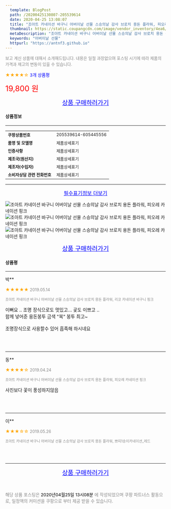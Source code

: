 ```yaml
---
  template: BlogPost
  path: /20200425130807-205539614
  date: 2020-04-25 13:08:07
  title: "조아트 카네이션 바구니 어버이날 선물 스승의날 감사 브로치 용돈 플라워, 피오레 카네이션 핑크"
  thumbnail: https://static.coupangcdn.com/image/vendor_inventory/4ea6/8662b2b6018778bd889808c01d7af928dd82133248f057967a14c7927b26.jpg
  metaDescription: "조아트 카네이션 바구니 어버이날 선물 스승의날 감사 브로치 용돈 플라워, 피오레 카네이션 핑크,어버이날 선물"
  keywords: "어버이날 선물"
  httpurl: "https://antnf3.github.io"
---
```

  
<span style="color: #888;font-size:0.8rem">보고 계신 상품에 대해서 소개해드립니다.
내용은 일절 과장없으며 포스팅 시기에 따라 제품의 가격과 재고의 변동이 있을 수 있습니다.</span>
  
<span style="color: orange;">★★★★☆</span> <span style="color: blue;font-size: 0.85rem;">3개 상품평</span>

<span style="font-size: 0.9rem"></span> 

<span style="color: red;font-size: 1.5rem;">19,800 원</span>



<p align="center"><a href="http://me2.do/FY7KGfZl" style="font-size: 1.2rem; color: blue;">상품 구매하러가기</a></p>

#### 상품정보

---

|                  |                       |
| ---------------- | --------------------- |
| **<span style="font-size:0.8rem;">쿠팡상품번호</span>** | <span style="font-size:0.8rem;">205539614-605445556</span> |
| **<span style="font-size:0.8rem;">품명 및 모델명</span>**    | <span style="font-size:0.8rem;">제품상세표기</span>        |
| **<span style="font-size:0.8rem;">인증사항</span>**    | <span style="font-size:0.8rem;">제품상세표기</span>        |
| **<span style="font-size:0.8rem;">제조국(원산지)</span>**    | <span style="font-size:0.8rem;">제품상세표기</span>        |
| **<span style="font-size:0.8rem;">제조자(수입자)</span>**    | <span style="font-size:0.8rem;">제품상세표기</span>        |
| **<span style="font-size:0.8rem;">소비자상담 관련 전화번호</span>**    | <span style="font-size:0.8rem;">제품상세표기</span>        |

---

<p align="center"><a href="http://me2.do/FY7KGfZl" style="font-size: 1rem; color: blue;">필수표기정보 더보기</a></p>

![조아트 카네이션 바구니 어버이날 선물 스승의날 감사 브로치 용돈 플라워, 피오레 카네이션 핑크](http://thumbnail8.coupangcdn.com/thumbnails/remote/q89/image/vendor_inventory/6961/3477892549dd8dec0a7fc3bfbe8a207a7801b0558b07aa545540cb618963.jpg)
![조아트 카네이션 바구니 어버이날 선물 스승의날 감사 브로치 용돈 플라워, 피오레 카네이션 핑크](http://thumbnail8.coupangcdn.com/thumbnails/remote/q89/image/vendor_inventory/e2cc/a6df042908a3d6380242b67b1438d949b6d2ea6fa07a93ecb977ae2e1259.jpg)
![조아트 카네이션 바구니 어버이날 선물 스승의날 감사 브로치 용돈 플라워, 피오레 카네이션 핑크](http://thumbnail6.coupangcdn.com/thumbnails/remote/q89/image/vendor_inventory/46e8/70175fcab333eef55526e57b2ce132dc1c5bd2a8881f04d269e72cc80417.jpg)

<p align="center"><a href="http://me2.do/FY7KGfZl" style="font-size: 1.2rem; color: blue;">상품 구매하러가기</a></p>

#### 상품평
  
---
  
박**
    
<span style="color: orange;">★★★★★</span> <span style="font-size:0.8rem;color: #888;">2019.05.14</span>
    
<span style="color: #888;font-size:0.7rem">조아트 카네이션 바구니 어버이날 선물 스승의날 감사 브로치 용돈 플라워, 리코 카네이션 바구니 핑크</span>
    

    
<span style="font-size: 0.9rem;">이뻐요 .. 조명 장식으로도 멋있고... 곷도 이쁘고 ..<br/>함께 넣어준 용돈봉투 금색 "복" 봉투 최고~<br/><br/>조명장식으로 사용할수 있어 흡족해 하시네요</span>
    
<br>
<br>

---
  
동**
    
<span style="color: orange;">★★★★☆</span> <span style="font-size:0.8rem;color: #888;">2019.04.24</span>
    
<span style="color: #888;font-size:0.7rem">조아트 카네이션 바구니 어버이날 선물 스승의날 감사 브로치 용돈 플라워, 피오레 카네이션 핑크</span>
    

    
<span style="font-size: 0.9rem;">사진보다 꽃이 풍성하지않음</span>
    
<br>
<br>

---
  
이**
    
<span style="color: orange;">★★★☆☆</span> <span style="font-size:0.8rem;color: #888;">2019.05.26</span>
    
<span style="color: #888;font-size:0.7rem">조아트 카네이션 바구니 어버이날 선물 스승의날 감사 브로치 용돈 플라워, 쁘띠1송이카네이션_레드</span>
    

    

    
<br>
<br>


  
---
  
<p align="center"><a href="http://me2.do/FY7KGfZl" style="font-size: 1.2rem; color: blue;">상품 구매하러가기</a></p>
  
<br>
  
<span style="font-size: 0.85rem; color: #888;">해당 상품 포스팅은 <span style="color: #000;"> 2020년04월25일 13시08분 </span> 에 작성되었으며 쿠팡 파트너스 활동으로, 일정액의 커미션을 쿠팡으로 부터 제공 받을 수 있습니다.</span>